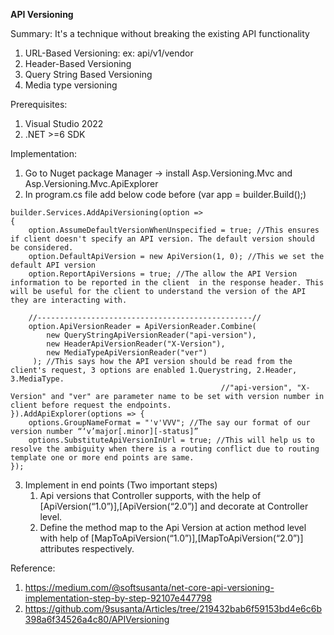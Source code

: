 **API Versioning**

Summary:
It's a technique without breaking the existing API functionality

1. URL-Based Versioning: ex: api/v1/vendor
2. Header-Based Versioning
3. Query String Based Versioning
4. Media type versioning

Prerequisites:
1. Visual Studio 2022
2. .NET >=6 SDK

Implementation:
1. Go to Nuget package Manager -> install Asp.Versioning.Mvc and Asp.Versioning.Mvc.ApiExplorer
2. In program.cs file add below code before (var app = builder.Build();)
````
builder.Services.AddApiVersioning(option =>
{
    option.AssumeDefaultVersionWhenUnspecified = true; //This ensures if client doesn't specify an API version. The default version should be considered. 
    option.DefaultApiVersion = new ApiVersion(1, 0); //This we set the default API version
    option.ReportApiVersions = true; //The allow the API Version information to be reported in the client  in the response header. This will be useful for the client to understand the version of the API they are interacting with.
    
    //------------------------------------------------//
    option.ApiVersionReader = ApiVersionReader.Combine(
        new QueryStringApiVersionReader("api-version"),
        new HeaderApiVersionReader("X-Version"),
        new MediaTypeApiVersionReader("ver")
     ); //This says how the API version should be read from the client's request, 3 options are enabled 1.Querystring, 2.Header, 3.MediaType. 
                                               //"api-version", "X-Version" and "ver" are parameter name to be set with version number in client before request the endpoints.
}).AddApiExplorer(options => {
    options.GroupNameFormat = "'v'VVV"; //The say our format of our version number “‘v’major[.minor][-status]”
    options.SubstituteApiVersionInUrl = true; //This will help us to resolve the ambiguity when there is a routing conflict due to routing template one or more end points are same.
});
````
3. Implement in end points (Two important steps)    
     1.  Api versions that Controller supports, with the help of [ApiVersion(“1.0”)],[ApiVersion(“2.0”)] and decorate at Controller level.
     2.  Define the method map to the Api Version at action method level with help of [MapToApiVersion(“1.0”)],[MapToApiVersion(“2.0”)] attributes respectively.


Reference: 
1. https://medium.com/@softsusanta/net-core-api-versioning-implementation-step-by-step-92107e447798
2. https://github.com/9susanta/Articles/tree/219432bab6f59153bd4e6c6b398a6f34526a4c80/APIVersioning

